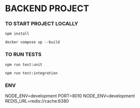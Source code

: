 # BACKEND PROJECT

### TO START PROJECT LOCALLY

`npm install`

`docker compose up --build`

### TO RUN TESTS

`npm run test:unit`

`npm run test:integration`

### ENV

NODE_ENV=development
PORT=8010
NODE_ENV=development
REDIS_URL=redis://cache:6380
